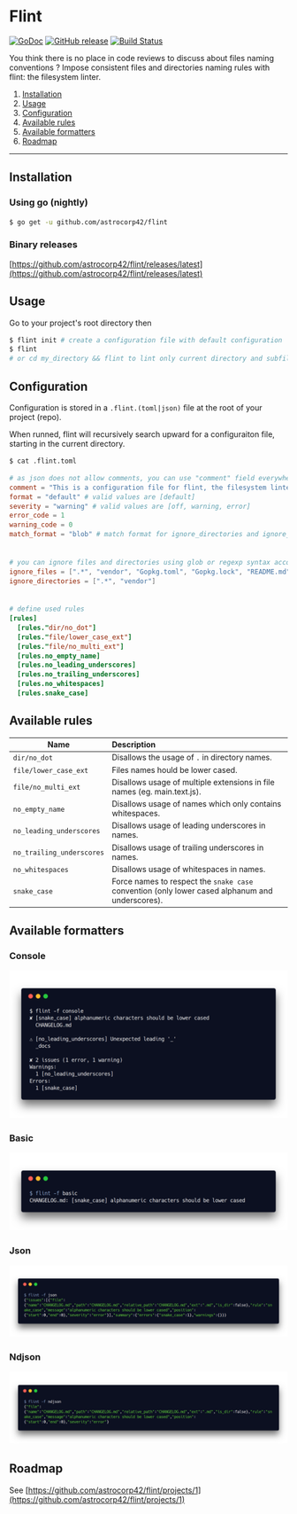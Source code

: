 # Flint

[![GoDoc](https://godoc.org/github.com/astrocorp42/flint?status.svg)](https://godoc.org/github.com/astrocorp42/flint)
[![GitHub release](https://img.shields.io/github/release/astrocorp42/flint.svg)](https://github.com/astrocorp42/flint/releases/latest)
[![Build Status](https://travis-ci.org/astrocorp42/flint.svg?branch=master)](https://travis-ci.org/astrocorp42/flint)

You think there is no place in code reviews to discuss about files naming conventions ? Impose consistent files and directories naming rules with flint: the filesystem linter.

1. [Installation](#installation)
2. [Usage](#usage)
3. [Configuration](#configuration)
4. [Available rules](#available-rules)
5. [Available formatters](#available-formatters)
6. [Roadmap](#roadmap)

-------------------

## Installation

### Using go (nightly)
```bash
$ go get -u github.com/astrocorp42/flint
```

### Binary releases
[https://github.com/astrocorp42/flint/releases/latest](https://github.com/astrocorp42/flint/releases/latest)





## Usage

Go to your project's root directory then
```bash
$ flint init # create a configuration file with default configuration
$ flint
# or cd my_directory && flint to lint only current directory and subfiles
```




## Configuration

Configuration is stored in a `.flint.(toml|json)` file at the root of your project (repo).

When runned, flint will recursively search upward for a configuraiton file, starting in the current
directory.

```bash
$ cat .flint.toml
```

```toml
# as json does not allow comments, you can use "comment" field everywhere
comment = "This is a configuration file for flint, the filesystem linter. More information here: https://github.com/astrocorp42/flint"
format = "default" # valid values are [default]
severity = "warning" # valid values are [off, warning, error]
error_code = 1
warning_code = 0
match_format = "blob" # match format for ignore_directories and ignore_files, valid values are [blob, regexp]


# you can ignore files and directories using glob or regexp syntax according to the configuration above
ignore_files = [".*", "vendor", "Gopkg.toml", "Gopkg.lock", "README.md", "LICENSE"]
ignore_directories = [".*", "vendor"]


# define used rules
[rules]
  [rules."dir/no_dot"]
  [rules."file/lower_case_ext"]
  [rules."file/no_multi_ext"]
  [rules.no_empty_name]
  [rules.no_leading_underscores]
  [rules.no_trailing_underscores]
  [rules.no_whitespaces]
  [rules.snake_case]
```



## Available rules

| Name                  | Description                                                              |
| --------------------- | :----------------------------------------------------------------------- |
| `dir/no_dot`          | Disallows the usage of `.` in directory names.                           |
| `file/lower_case_ext` | Files names hould be lower cased.                                        |
| `file/no_multi_ext`   | Disallows usage of multiple extensions in file names (eg. main.text.js). |
| `no_empty_name`       | Disallows usage of names which only contains whitespaces.                |
| `no_leading_underscores` | Disallows usage of leading underscores in names.                      |
| `no_trailing_underscores` | Disallows usage of trailing underscores in names.                    |
| `no_whitespaces`      | Disallows usage of whitespaces in names.                                 |
| `snake_case`          | Force names to respect the `snake case` convention (only lower cased alphanum and underscores). |




## Available formatters


### Console
![Console formatter](_docs/formatter_console.png)



### Basic
![Basic formatter](_docs/formatter_basic.png)



### Json
![Json formatter](_docs/formatter_json.png)



### Ndjson
![Ndson formatter](_docs/formatter_ndjson.png)





## Roadmap

See [https://github.com/astrocorp42/flint/projects/1](https://github.com/astrocorp42/flint/projects/1)
